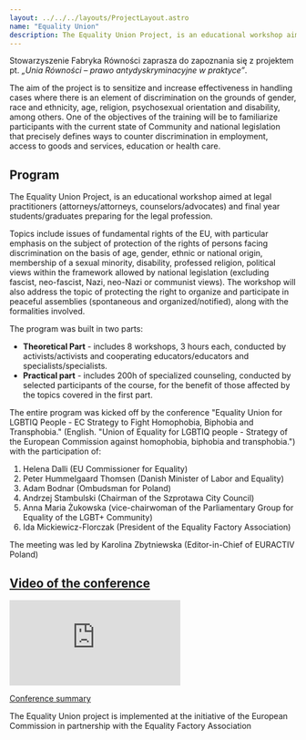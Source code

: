 ```yaml
---
layout: ../../../layouts/ProjectLayout.astro
name: "Equality Union"
description: The Equality Union Project, is an educational workshop aimed at legal practitioners.
---
```


Stowarzyszenie Fabryka Równości zaprasza do zapoznania się z projektem pt. _„Unia Równości – prawo antydyskryminacyjne w praktyce”_.

The aim of the project is to sensitize and increase effectiveness in handling cases where there is an element of discrimination on the grounds of gender, race and ethnicity, age, religion, psychosexual orientation and disability, among others. One of the objectives of the training will be to familiarize participants with the current state of Community and national legislation that precisely defines ways to counter discrimination in employment, access to goods and services, education or health care.

## Program

The Equality Union Project, is an educational workshop aimed at legal practitioners (attorneys/attorneys, counselors/advocates) and final year students/graduates preparing for the legal profession.

Topics include issues of fundamental rights of the EU, with particular emphasis on the subject of protection of the rights of persons facing discrimination on the basis of age, gender, ethnic or national origin, membership of a sexual minority, disability, professed religion, political views within the framework allowed by national legislation (excluding fascist, neo-fascist, Nazi, neo-Nazi or communist views). The workshop will also address the topic of protecting the right to organize and participate in peaceful assemblies (spontaneous and organized/notified), along with the formalities involved.

The program was built in two parts:
* **Theoretical Part** - includes 8 workshops, 3 hours each, conducted by activists/activists and cooperating educators/educators and specialists/specialists.
* **Practical part** - includes 200h of specialized counseling, conducted by selected participants of the course, for the benefit of those affected by the topics covered in the first part.

The entire program was kicked off by the conference "Equality Union for LGBTIQ People - EC Strategy to Fight Homophobia, Biphobia and Transphobia." (English. "Union of Equality for LGBTIQ people - Strategy of the European Commission against homophobia, biphobia and transphobia.") with the participation of:
1. Helena Dalli (EU Commissioner for Equality)
2. Peter Hummelgaard Thomsen (Danish Minister of Labor and Equality)
3. Adam Bodnar (Ombudsman for Poland)
4. Andrzej Stambulski (Chairman of the Szprotawa City Council)
5. Anna Maria Żukowska (vice-chairwoman of the Parliamentary Group for Equality of the LGBT+ Community)
6. Ida Mickiewicz-Florczak (President of the Equality Factory Association)

The meeting was led by Karolina Zbytniewska (Editor-in-Chief of EURACTIV Poland)

## [Video of the conference](https://www.youtube.com/embed/LXzTEX58YKU?)
<iframe class="w-full h-5xl hidden md:block" loading="lazy" title="Equality Union for LGBTIQ people. EC strategy to combat homophobia, biphobia and transphobia" src="https://www.youtube.com/embed/LXzTEX58YKU?feature=oembed" frameborder="0" allow="accelerometer; autoplay; clipboard-write; encrypted-media; gyroscope; picture-in-picture" allowfullscreen=""></iframe>

[Conference summary](https://www.euractiv.pl/section/instytucje-ue/news/lgbtiq-helena-dalli-bodnar-equality-homophobia-european-commission-ilga-europe-hummelgaard-thomsen)

The Equality Union project is implemented at the initiative of the European Commission in partnership with the Equality Factory Association
